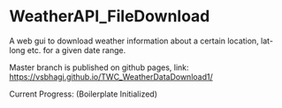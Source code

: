 # WeatherAPI_FileDownload
A web gui to download weather information about a certain location, lat-long etc. for a given date range.

Master branch is published on github pages, link: https://vsbhagi.github.io/TWC_WeatherDataDownload1/

Current Progress: (Boilerplate Initialized)
